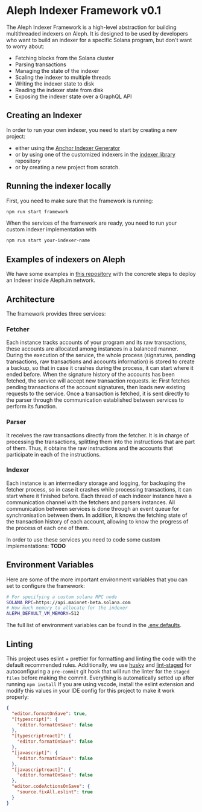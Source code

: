 # Aleph Indexer Framework v0.1

The Aleph Indexer Framework is a high-level abstraction for building multithreaded indexers on Aleph. It is designed to be used by developers who want to build an indexer for a specific Solana program, but don't want to worry about:
- Fetching blocks from the Solana cluster
- Parsing transactions
- Managing the state of the indexer
- Scaling the indexer to multiple threads
- Writing the indexer state to disk
- Reading the indexer state from disk
- Exposing the indexer state over a GraphQL API

## Creating an Indexer
In order to run your own indexer, you need to start by creating a new project:
- either using the [Anchor Indexer Generator](https://github.com/aleph-im/anchor-ts-generator)
- or by using one of the customized indexers in the [indexer library](https://github.com/aleph-im/solana-indexer-library) repository
- or by creating a new project from scratch.

## Running the indexer locally
First, you need to make sure that the framework is running:
```bash
npm run start framework
```
When the services of the framework are ready, you need to run your custom  indexer implementation with
```bash
npm run start your-indexer-name
```

## Examples of indexers on Aleph

We have some examples in [this repository](https://github.com/aleph-im/solana-indexer-library) with the concrete steps to deploy an Indexer inside Aleph.im network.

## Architecture
The framework provides three services:

### Fetcher
Each instance tracks accounts of your program and its raw transactions, these accounts are allocated among instances in a balanced manner.
During the execution of the service, the whole process (signatures, pending transactions, raw transactions and accounts information) is stored to create a backup, so that in case it crashes during the process, it can start where it ended before. 
When the signature history of the accounts has been fetched, the service will accept new transaction requests. ie: First fetches pending transactions of the account signatures, then loads new existing requests to the service.
Once a transaction is fetched, it is sent directly to the parser through the communication established between services to perform its function.

### Parser
It receives the raw transactions directly from the fetcher. It is in charge of processing the transactions, splitting them into the instructions that are part of them. Thus, it obtains the raw instructions and the accounts that participate in each of the instructions.

### Indexer
Each instance is an intermediary storage and logging, for backuping the fetcher process, so in case it crashes while processing transactions, it can start where it finished before. Each thread of each indexer instance have a communication channel with the fetchers and parsers instances. All communication between services is done through an event queue for synchronisation between them.
In addition, it knows the fetching state of the transaction history of each account, allowing to know the progress of the process of each one of them.

In order to use these services you need to code some custom implementations: **TODO**

## Environment Variables
Here are some of the more important environment variables that you can set to configure the framework:
```sh
# For specifying a custom solana RPC node
SOLANA_RPC=https://api.mainnet-beta.solana.com
# How much memory to allocate for the indexer
ALEPH_DEFAULT_VM_MEMORY=512 
```
The full list of environment variables can be found in the [.env.defaults](.env.defaults).

## Linting
This project uses eslint + prettier for formatting and linting the code with the default recommended rules.
Additionally, we use [husky](https://github.com/typicode/husky) and [lint-staged](https://github.com/okonet/lint-staged) for autoconfiguring a `pre-commit` git hook that will run the linter for the `staged files` before making the commit. Everything is automatically setted up after running `npm install`
If you are using vscode, install the eslint extension and modify this values in your IDE config for this project to make it work properly:

```json
{
  "editor.formatOnSave": true,
  "[typescript]": {
    "editor.formatOnSave": false
  },
  "[typescriptreact]": {
    "editor.formatOnSave": false
  },
  "[javascript]": {
    "editor.formatOnSave": false
  },
  "[javascriptreact]": {
    "editor.formatOnSave": false
  },
  "editor.codeActionsOnSave": {
    "source.fixAll.eslint": true
  }
}
```
